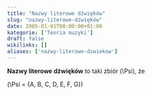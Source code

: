```yaml
---
title: "Nazwy literowe dźwięków"
slug: "nazwy-literowe-dźwięków"
date: 2005-01-01T00:00:00+01:00
kategorie: ['Teoria muzyki']
draft: false
wikilinks: []
aliases: ['nazwy-literowe-dzwiekow']
---
```

**Nazwy literowe dźwięków** to taki zbiór \(\Psi\), że

\(\Psi = \{A, B, C, D, E, F, G\}\)

